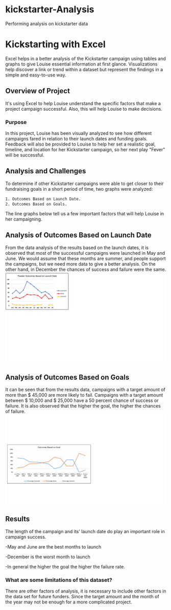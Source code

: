 # kickstarter-Analysis
Performing analysis on kickstarter data 
  
  # Kickstarting with Excel
  Excel helps in a better analysis of the Kickstarter campaign using tables and graphs to give Louise essential information at first glance. Visualizations help discover a link or trend within a dataset but represent the findings in a simple and easy-to-use way.
  
  ## Overview of Project
  It's using Excel to help Louise understand the specific factors that make a project campaign successful. Also, this will help Louise to make decisions.
  
### Purpose
In this project, Louise has been visually analyzed to see how different campaigns fared in relation to their launch dates and funding goals. Feedback will also be provided to Louise to help her set a realistic goal, timeline, and location for her Kickstarter campaign, so her next play  "Fever" will be successful.

## Analysis and Challenges
To determine if other Kickstarter campaigns were able to get closer to their fundraising goals in a short period of time, two graphs were analyzed:
   
    1. Outcomes Based on Launch Date.
    2. Outcomes Based on Goals. 
    
 The line graphs below tell us a few important factors that will help Louise in her campaigning.

## Analysis of Outcomes Based on Launch Date
From the data analysis of the results based on the launch dates, it is observed that most of the successful campaigns were launched in May and June. We would assume that these months are summer, and people support the campaigns, but we need more data to give a better analysis. On the other hand, in December the chances of success and failure were the same.
 ![Outcomes Based on Launch Date](Theater_Outcomes_vs_Launch.png)
## Analysis of Outcomes Based on Goals
It can be seen that from the results data, campaigns with a target amount of more than $ 45,000 are more likely to fail. Campaigns with a target amount between $ 10,000 and $ 25,000 have a 50 percent chance of success or failure. It is also observed that the higher the goal, the higher the chances of failure.
![Play Outcomes Based on Goal](Outcomes_vs_Goals.png)

## Results

The length of the campaign and its' launch date do play an important role in campaign success.
 
  -May and June are the best months to launch
  
  -December is the worst month to launch
  
  -In general the higher the goal the higher the failure rate. 
  
 ### What are some limitations of this dataset?
 
 There are other factors of analysis, it is necessary to include other factors in the data set for future funders. Since the target amount and the month of the year may not be enough for a more complicated project.
